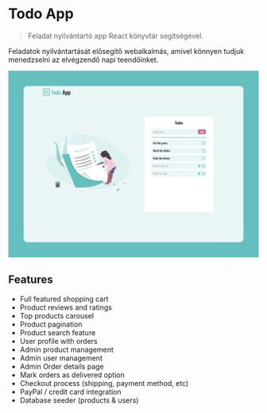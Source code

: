 # Todo App

> Feladat nyilvántartó app React könyvtár segítségével.

Feladatok nyilvántartását elősegítő webalkalmás, amivel könnyen tudjuk menedzselni az elvégzendő napi teendőinket.

![screenshot](https://github.com/Gkristof96/Todo-app/blob/master/todo_mockup_v1.png)

## Features

- Full featured shopping cart
- Product reviews and ratings
- Top products carousel
- Product pagination
- Product search feature
- User profile with orders
- Admin product management
- Admin user management
- Admin Order details page
- Mark orders as delivered option
- Checkout process (shipping, payment method, etc)
- PayPal / credit card integration
- Database seeder (products & users)


